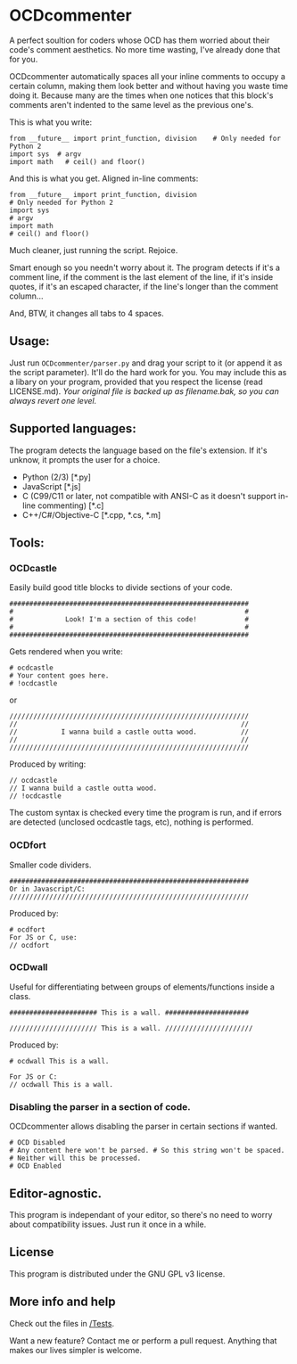 # OCDcommenter

A perfect soultion for coders whose OCD has them worried about their code's comment aesthetics. No more time wasting, I've already done that for you.

OCDcommenter automatically spaces all your inline comments to occupy a certain column, making them look better and without having you waste time doing it.
Because many are the times when one notices that this block's comments aren't indented to the same level as the previous one's.

This is what you write:
```
from __future__ import print_function, division    # Only needed for Python 2
import sys  # argv
import math   # ceil() and floor()
```
And this is what you get. Aligned in-line comments:
```
from __future__ import print_function, division                                # Only needed for Python 2
import sys                                                                     # argv
import math                                                                    # ceil() and floor()
```
Much cleaner, just running the script. Rejoice.

Smart enough so you needn't worry about it. The program detects if it's a comment line, if the comment is the last element of the line, if it's inside quotes, if it's an escaped character, if the line's longer than the comment column... 

And, BTW, it changes all tabs to 4 spaces.

## Usage:
Just run `OCDcommenter/parser.py` and drag your script to it (or append it as the script parameter). It'll do the hard work for you.
You may include this as a libary on your program, provided that you respect the license (read LICENSE.md).
_Your original file is backed up as *filename*.bak, so you can always revert one level._

## Supported languages:
The program detects the language based on the file's extension. If it's unknow, it prompts the user for a choice.
* Python (2/3) [*.py]
* JavaScript [*.js]
* C (C99/C11 or later, not compatible with ANSI-C as it doesn't support in-line commenting) [*.c]
* C++/C#/Objective-C [*.cpp, *.cs, *.m]


## Tools:

### OCDcastle
Easily build good title blocks to divide sections of your code.
```
############################################################
#                                                          #
#             Look! I'm a section of this code!            #
#                                                          #
############################################################
```
Gets rendered when you write:
```
# ocdcastle
# Your content goes here.
# !ocdcastle
```
or
```
////////////////////////////////////////////////////////////
//                                                        //
//           I wanna build a castle outta wood.           //
//                                                        //
////////////////////////////////////////////////////////////
```
Produced by writing:
```
// ocdcastle
// I wanna build a castle outta wood.
// !ocdcastle
```
The custom syntax is checked every time the program is run, and if errors are detected (unclosed ocdcastle tags, etc), nothing is performed.

### OCDfort
Smaller code dividers.
```
############################################################
Or in Javascript/C:
////////////////////////////////////////////////////////////
```
Produced by:
```
# ocdfort
For JS or C, use:
// ocdfort
```


### OCDwall
Useful for differentiating between groups of elements/functions inside a class.
```
###################### This is a wall. #####################

////////////////////// This is a wall. //////////////////////
```
Produced by:
```
# ocdwall This is a wall.

For JS or C:
// ocdwall This is a wall.
```


### Disabling the parser in a section of code.
OCDcommenter allows disabling the parser in certain sections if wanted.
```
# OCD Disabled
# Any content here won't be parsed. # So this string won't be spaced.
# Neither will this be processed.
# OCD Enabled
```


## Editor-agnostic.
This program is independant of your editor, so there's no need to worry about compatibility issues. Just run it once in a while.

## License
This program is distributed under the GNU GPL v3 license.

## More info and help
Check out the files in [/Tests](https://github.com/rgon/OCDcommenter/tree/master/Tests).


Want a new feature? Contact me or perform a pull request. Anything that makes our lives simpler is welcome.
